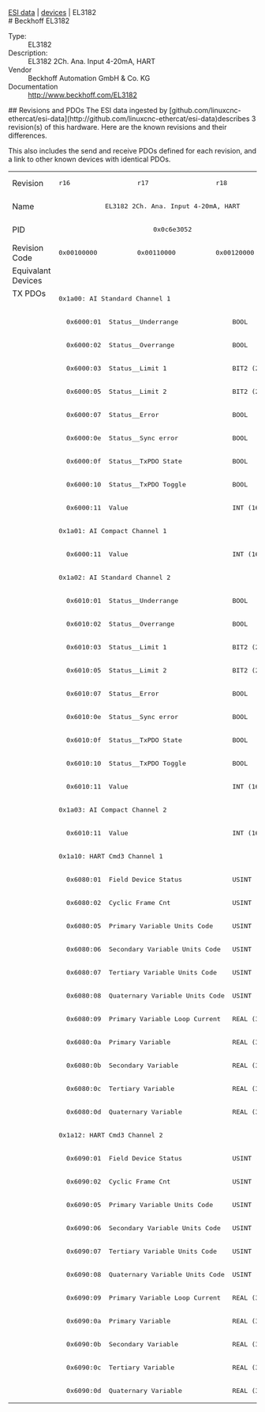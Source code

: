 <div class="nav"><a href="/esi-data">ESI data</a> | <a href="/esi-data/devices">devices</a> | EL3182</div>
#  Beckhoff EL3182

<dl>
  <dt>Type:</dt><dd>EL3182</dd>
  <dt>Description:</dt><dd>EL3182 2Ch. Ana. Input 4-20mA, HART</dd>
  <dt>Vendor</dt><dd>Beckhoff Automation GmbH & Co. KG</dd>
  <dt>Documentation</dt><dd><a href="http://www.beckhoff.com/EL3182">http://www.beckhoff.com/EL3182</a></dd>
</dl>
## Revisions and PDOs
The ESI data ingested by [github.com/linuxcnc-ethercat/esi-data](http://github.com/linuxcnc-ethercat/esi-data)describes 3 revision(s) of this hardware.  Here are the known revisions and their differences.

This also includes the send and receive PDOs defined for each revision, and a link to other known devices with identical PDOs.

<table>
<tr >
<td class="first">Revision</td>
<td ><pre>r16</pre></td>
<td ><pre>r17</pre></td>
<td ><pre>r18</pre></td>
</tr>
<tr >
<td class="first">Name</td>
<td  colspan=3 align="center"><pre>EL3182 2Ch. Ana. Input 4-20mA, HART</pre></td>
</tr>
<tr >
<td class="first">PID</td>
<td  colspan=3 align="center"><pre>0x0c6e3052</pre></td>
</tr>
<tr >
<td class="first">Revision Code</td>
<td ><pre>0x00100000</pre></td>
<td ><pre>0x00110000</pre></td>
<td ><pre>0x00120000</pre></td>
</tr>
<tr >
<td class="first">Equivalant Devices</td>
<td  colspan=3 align="center"></td>
</tr>
<tr class="txpdo pdosection">
<td class="first" rowspan=48 valign=top>TX PDOs</td>
<td colspan=3 align="left"><pre>0x1a00: AI Standard Channel 1</pre></td>
<td></td>
</tr>
<tr class="txpdo">
<td  colspan=3 align="left"><pre>  0x6000:01  Status__Underrange              BOOL</pre></td>
</tr>
<tr class="txpdo">
<td  colspan=3 align="left"><pre>  0x6000:02  Status__Overrange               BOOL</pre></td>
</tr>
<tr class="txpdo">
<td  colspan=3 align="left"><pre>  0x6000:03  Status__Limit 1                 BIT2 (2 bits)</pre></td>
</tr>
<tr class="txpdo">
<td  colspan=3 align="left"><pre>  0x6000:05  Status__Limit 2                 BIT2 (2 bits)</pre></td>
</tr>
<tr class="txpdo">
<td  colspan=3 align="left"><pre>  0x6000:07  Status__Error                   BOOL</pre></td>
</tr>
<tr class="txpdo">
<td  colspan=3 align="left"><pre>  0x6000:0e  Status__Sync error              BOOL</pre></td>
</tr>
<tr class="txpdo">
<td  colspan=3 align="left"><pre>  0x6000:0f  Status__TxPDO State             BOOL</pre></td>
</tr>
<tr class="txpdo">
<td  colspan=3 align="left"><pre>  0x6000:10  Status__TxPDO Toggle            BOOL</pre></td>
</tr>
<tr class="txpdo">
<td  colspan=3 align="left"><pre>  0x6000:11  Value                           INT (16 bits)</pre></td>
</tr>
<tr class="txpdo pdosection">
<td  colspan=3 align="left"><pre>0x1a01: AI Compact Channel 1</pre></td>
</tr>
<tr class="txpdo">
<td  colspan=3 align="left"><pre>  0x6000:11  Value                           INT (16 bits)</pre></td>
</tr>
<tr class="txpdo pdosection">
<td  colspan=3 align="left"><pre>0x1a02: AI Standard Channel 2</pre></td>
</tr>
<tr class="txpdo">
<td  colspan=3 align="left"><pre>  0x6010:01  Status__Underrange              BOOL</pre></td>
</tr>
<tr class="txpdo">
<td  colspan=3 align="left"><pre>  0x6010:02  Status__Overrange               BOOL</pre></td>
</tr>
<tr class="txpdo">
<td  colspan=3 align="left"><pre>  0x6010:03  Status__Limit 1                 BIT2 (2 bits)</pre></td>
</tr>
<tr class="txpdo">
<td  colspan=3 align="left"><pre>  0x6010:05  Status__Limit 2                 BIT2 (2 bits)</pre></td>
</tr>
<tr class="txpdo">
<td  colspan=3 align="left"><pre>  0x6010:07  Status__Error                   BOOL</pre></td>
</tr>
<tr class="txpdo">
<td  colspan=3 align="left"><pre>  0x6010:0e  Status__Sync error              BOOL</pre></td>
</tr>
<tr class="txpdo">
<td  colspan=3 align="left"><pre>  0x6010:0f  Status__TxPDO State             BOOL</pre></td>
</tr>
<tr class="txpdo">
<td  colspan=3 align="left"><pre>  0x6010:10  Status__TxPDO Toggle            BOOL</pre></td>
</tr>
<tr class="txpdo">
<td  colspan=3 align="left"><pre>  0x6010:11  Value                           INT (16 bits)</pre></td>
</tr>
<tr class="txpdo pdosection">
<td  colspan=3 align="left"><pre>0x1a03: AI Compact Channel 2</pre></td>
</tr>
<tr class="txpdo">
<td  colspan=3 align="left"><pre>  0x6010:11  Value                           INT (16 bits)</pre></td>
</tr>
<tr class="txpdo pdosection">
<td  colspan=3 align="left"><pre>0x1a10: HART Cmd3 Channel 1</pre></td>
</tr>
<tr class="txpdo">
<td  colspan=3 align="left"><pre>  0x6080:01  Field Device Status             USINT (8 bits)</pre></td>
</tr>
<tr class="txpdo">
<td  colspan=3 align="left"><pre>  0x6080:02  Cyclic Frame Cnt                USINT (8 bits)</pre></td>
</tr>
<tr class="txpdo">
<td  colspan=3 align="left"><pre>  0x6080:05  Primary Variable Units Code     USINT (8 bits)</pre></td>
</tr>
<tr class="txpdo">
<td  colspan=3 align="left"><pre>  0x6080:06  Secondary Variable Units Code   USINT (8 bits)</pre></td>
</tr>
<tr class="txpdo">
<td  colspan=3 align="left"><pre>  0x6080:07  Tertiary Variable Units Code    USINT (8 bits)</pre></td>
</tr>
<tr class="txpdo">
<td  colspan=3 align="left"><pre>  0x6080:08  Quaternary Variable Units Code  USINT (8 bits)</pre></td>
</tr>
<tr class="txpdo">
<td  colspan=3 align="left"><pre>  0x6080:09  Primary Variable Loop Current   REAL (32 bits)</pre></td>
</tr>
<tr class="txpdo">
<td  colspan=3 align="left"><pre>  0x6080:0a  Primary Variable                REAL (32 bits)</pre></td>
</tr>
<tr class="txpdo">
<td  colspan=3 align="left"><pre>  0x6080:0b  Secondary Variable              REAL (32 bits)</pre></td>
</tr>
<tr class="txpdo">
<td  colspan=3 align="left"><pre>  0x6080:0c  Tertiary Variable               REAL (32 bits)</pre></td>
</tr>
<tr class="txpdo">
<td  colspan=3 align="left"><pre>  0x6080:0d  Quaternary Variable             REAL (32 bits)</pre></td>
</tr>
<tr class="txpdo pdosection">
<td  colspan=3 align="left"><pre>0x1a12: HART Cmd3 Channel 2</pre></td>
</tr>
<tr class="txpdo">
<td  colspan=3 align="left"><pre>  0x6090:01  Field Device Status             USINT (8 bits)</pre></td>
</tr>
<tr class="txpdo">
<td  colspan=3 align="left"><pre>  0x6090:02  Cyclic Frame Cnt                USINT (8 bits)</pre></td>
</tr>
<tr class="txpdo">
<td  colspan=3 align="left"><pre>  0x6090:05  Primary Variable Units Code     USINT (8 bits)</pre></td>
</tr>
<tr class="txpdo">
<td  colspan=3 align="left"><pre>  0x6090:06  Secondary Variable Units Code   USINT (8 bits)</pre></td>
</tr>
<tr class="txpdo">
<td  colspan=3 align="left"><pre>  0x6090:07  Tertiary Variable Units Code    USINT (8 bits)</pre></td>
</tr>
<tr class="txpdo">
<td  colspan=3 align="left"><pre>  0x6090:08  Quaternary Variable Units Code  USINT (8 bits)</pre></td>
</tr>
<tr class="txpdo">
<td  colspan=3 align="left"><pre>  0x6090:09  Primary Variable Loop Current   REAL (32 bits)</pre></td>
</tr>
<tr class="txpdo">
<td  colspan=3 align="left"><pre>  0x6090:0a  Primary Variable                REAL (32 bits)</pre></td>
</tr>
<tr class="txpdo">
<td  colspan=3 align="left"><pre>  0x6090:0b  Secondary Variable              REAL (32 bits)</pre></td>
</tr>
<tr class="txpdo">
<td  colspan=3 align="left"><pre>  0x6090:0c  Tertiary Variable               REAL (32 bits)</pre></td>
</tr>
<tr class="txpdo">
<td  colspan=3 align="left"><pre>  0x6090:0d  Quaternary Variable             REAL (32 bits)</pre></td>
</tr>
</table>
